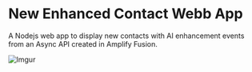 # New Enhanced Contact Webb App

A Nodejs web app to display new contacts with AI enhancement events from an Async API created in Amplify Fusion.

![Imgur](https://i.imgur.com/WMmnzuf.png)